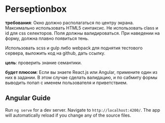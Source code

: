 # Perseptionbox

**требования​**: Окно должно располагаться по центру экрана. Максимально
использовать HTML5 синтаксис. Не использовать class и id для css селекторов.
Поля должны валидироваться. При наведении на форму, должна плавно появиться
тень.

Использовать scss и gulp либо webpack для поднятия тестового сервера, выложить код
на github, дать ссылку.

**цель**: ​проверить знание семантики.

**будет плюсом**: ​Если вы знаете React.js или Angular, примените один из них в
задании. В этом случае сделать валидацию, и по сабмиту формы выводить попап с
именем пользователя и приветствием.

## Angular Guide

Run `ng serve` for a dev server. Navigate to `http://localhost:4200/`. The app will automatically reload if you change any of the source files.
